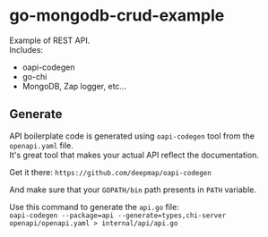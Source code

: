 # go-mongodb-crud-example
Example of REST API.  
Includes:  
- oapi-codegen
- go-chi
- MongoDB, Zap logger, etc...

## Generate

API boilerplate code is generated using `oapi-codegen` tool from the `openapi.yaml` file.  
It's great tool that makes your actual API reflect the documentation.  

Get it there:
`https://github.com/deepmap/oapi-codegen`

And make sure that your `GOPATH/bin` path presents in `PATH` variable.

Use this command to generate the `api.go` file:  
`oapi-codegen --package=api --generate=types,chi-server openapi/openapi.yaml > internal/api/api.go`
